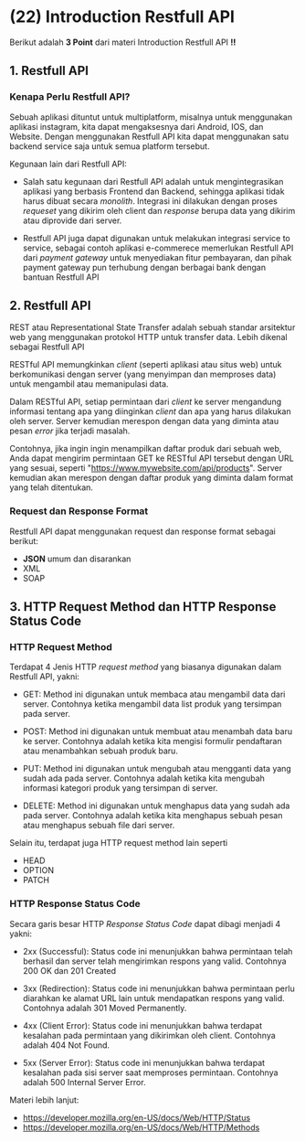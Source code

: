 # **(22) Introduction Restfull API**

Berikut adalah **3 Point** dari materi Introduction Restfull API **‼️**

## **1. Restfull API**

### Kenapa Perlu Restfull API?

Sebuah aplikasi dituntut untuk multiplatform, misalnya untuk menggunakan aplikasi instagram, kita dapat mengaksesnya dari Android, IOS, dan Website. Dengan menggunakan Restfull API kita dapat menggunakan satu backend service saja untuk semua platform tersebut.

Kegunaan lain dari Restfull API:

- Salah satu kegunaan dari Restfull API adalah untuk mengintegrasikan aplikasi yang berbasis Frontend dan Backend, sehingga aplikasi tidak harus dibuat secara _monolith_. Integrasi ini dilakukan dengan proses _requeset_ yang dikirim oleh client dan _response_ berupa data yang dikirim atau diprovide dari server.

- Restfull API juga dapat digunakan untuk melakukan integrasi service to service, sebagai contoh aplikasi e-commerece memerlukan Restfull API dari _payment gateway_ untuk menyediakan fitur pembayaran, dan pihak payment gateway pun terhubung dengan berbagai bank dengan bantuan Restfull API

## **2. Restfull API**

REST atau Representational State Transfer adalah sebuah standar arsitektur web yang menggunakan protokol HTTP untuk transfer data. Lebih dikenal sebagai Restfull API

RESTful API memungkinkan _client_ (seperti aplikasi atau situs web) untuk berkomunikasi dengan server (yang menyimpan dan memproses data) untuk mengambil atau memanipulasi data.

Dalam RESTful API, setiap permintaan dari _client_ ke server mengandung informasi tentang apa yang diinginkan _client_ dan apa yang harus dilakukan oleh server. Server kemudian merespon dengan data yang diminta atau pesan _error_ jika terjadi masalah.

Contohnya, jika ingin ingin menampilkan daftar produk dari sebuah web, Anda dapat mengirim permintaan GET ke RESTful API tersebut dengan URL yang sesuai, seperti "https://www.mywebsite.com/api/products". Server kemudian akan merespon dengan daftar produk yang diminta dalam format yang telah ditentukan.

### Request dan Response Format

Restfull API dapat menggunakan request dan response format sebagai berikut:

- **JSON** umum dan disarankan
- XML
- SOAP

## **3. HTTP Request Method dan HTTP Response Status Code**

### HTTP Request Method

Terdapat 4 Jenis HTTP _request method_ yang biasanya digunakan dalam Restfull API, yakni:

- GET: Method ini digunakan untuk membaca atau mengambil data dari server. Contohnya ketika mengambil data list produk yang tersimpan pada server.

- POST: Method ini digunakan untuk membuat atau menambah data baru ke server. Contohnya adalah ketika kita mengisi formulir pendaftaran atau menambahkan sebuah produk baru.

- PUT: Method ini digunakan untuk mengubah atau mengganti data yang sudah ada pada server. Contohnya adalah ketika kita mengubah informasi kategori produk yang tersimpan di server.

- DELETE: Method ini digunakan untuk menghapus data yang sudah ada pada server. Contohnya adalah ketika kita menghapus sebuah pesan atau menghapus sebuah file dari server.

Selain itu, terdapat juga HTTP request method lain seperti

- HEAD
- OPTION
- PATCH

### HTTP Response Status Code

Secara garis besar HTTP _Response Status Code_ dapat dibagi menjadi 4 yakni:

- 2xx (Successful): Status code ini menunjukkan bahwa permintaan telah berhasil dan server telah mengirimkan respons yang valid. Contohnya 200 OK dan 201 Created

- 3xx (Redirection): Status code ini menunjukkan bahwa permintaan perlu diarahkan ke alamat URL lain untuk mendapatkan respons yang valid. Contohnya adalah 301 Moved Permanently.

- 4xx (Client Error): Status code ini menunjukkan bahwa terdapat kesalahan pada permintaan yang dikirimkan oleh client. Contohnya adalah 404 Not Found.

- 5xx (Server Error): Status code ini menunjukkan bahwa terdapat kesalahan pada sisi server saat memproses permintaan. Contohnya adalah 500 Internal Server Error.

Materi lebih lanjut:

- https://developer.mozilla.org/en-US/docs/Web/HTTP/Status
- https://developer.mozilla.org/en-US/docs/Web/HTTP/Methods
